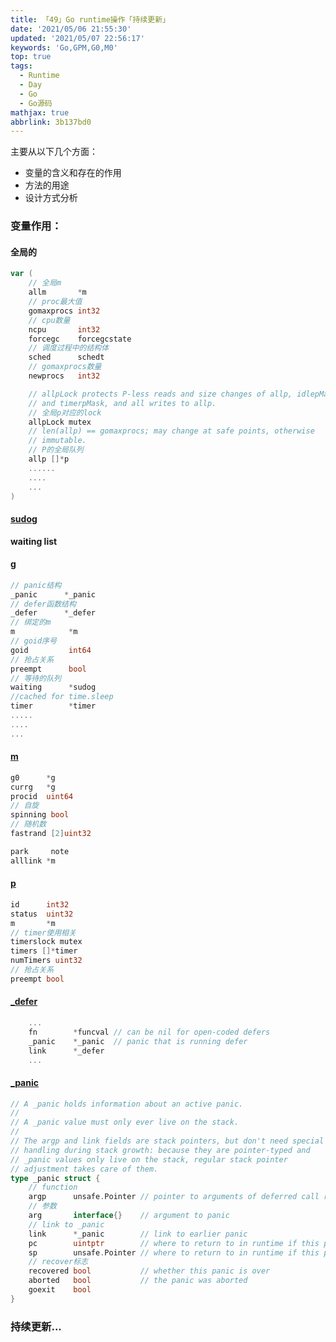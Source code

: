 ```yaml
---
title: 「49」Go runtime操作「持续更新」
date: '2021/05/06 21:55:30'
updated: '2021/05/07 22:56:17'
keywords: 'Go,GPM,G0,M0'
top: true
tags:
  - Runtime
  - Day
  - Go
  - Go源码
mathjax: true
abbrlink: 3b137bd0
---
```


主要从以下几个方面：
* 变量的含义和存在的作用
* 方法的用途
* 设计方式分析

<!--more-->

### 变量作用：


#### 全局的
```go
var (
	// 全局m
	allm       *m
	// proc最大值
	gomaxprocs int32
	// cpu数量
	ncpu       int32
	forcegc    forcegcstate
	// 调度过程中的结构体
	sched      schedt
	// gomaxprocs数量
	newprocs   int32

	// allpLock protects P-less reads and size changes of allp, idlepMask,
	// and timerpMask, and all writes to allp.
	// 全局p对应的lock
	allpLock mutex
	// len(allp) == gomaxprocs; may change at safe points, otherwise
	// immutable.
	// P的全局队列
	allp []*p
	......
	....
	...
)
```

#### [sudog](https://github.com/golang/go/blob/release-branch.go1.14/src/runtime/runtime2.go#L332)

**waiting list**

#### [g](https://github.com/golang/go/blob/release-branch.go1.14/src/runtime/runtime2.go#L395)

```go
// panic结构
_panic		*_panic
// defer函数结构
_defer		*_defer
// 绑定的m
m     		 *m
// goid序号
goid		 int64
// 抢占关系 
preempt		 bool
// 等待的队列
waiting		 *sudog
//cached for time.sleep
timer		 *timer
.....
....
...
```

#### [m](https://github.com/golang/go/blob/release-branch.go1.14/src/runtime/runtime2.go#L477)

```go
g0 		*g
currg 	*g
procid  uint64
// 自旋
spinning bool 
// 随机数
fastrand [2]uint32

park     note
alllink *m

```

#### [p](https://github.com/golang/go/blob/release-branch.go1.14/src/runtime/runtime2.go#L556)

```go
id		int32
status 	uint32
m 		*m
// timer使用相关
timerslock mutex
timers []*timer
numTimers uint32
// 抢占关系
preempt bool
```

#### [_defer](https://github.com/golang/go/blob/release-branch.go1.14/src/runtime/runtime2.go#L865)
```go
	...
	fn        *funcval // can be nil for open-coded defers
	_panic    *_panic  // panic that is running defer
	link      *_defer
	...
```
#### [_panic](https://github.com/golang/go/blob/release-branch.go1.14/src/runtime/runtime2.go#L903)
```go
// A _panic holds information about an active panic.
//
// A _panic value must only ever live on the stack.
//
// The argp and link fields are stack pointers, but don't need special
// handling during stack growth: because they are pointer-typed and
// _panic values only live on the stack, regular stack pointer
// adjustment takes care of them.
type _panic struct {
	// function
	argp      unsafe.Pointer // pointer to arguments of deferred call run during panic; cannot move - known to liblink
	// 参数
	arg       interface{}    // argument to panic
	// link to _panic
	link      *_panic        // link to earlier panic
	pc        uintptr        // where to return to in runtime if this panic is bypassed
	sp        unsafe.Pointer // where to return to in runtime if this panic is bypassed
	// recover标志
	recovered bool           // whether this panic is over
	aborted   bool           // the panic was aborted
	goexit    bool
}
```
### 持续更新...